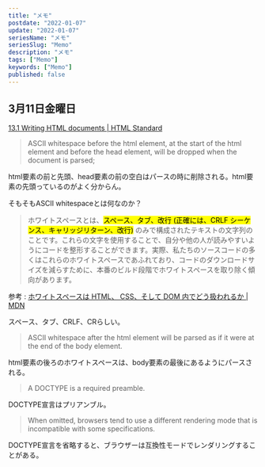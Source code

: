 ```yaml
---
title: "メモ"
postdate: "2022-01-07"
update: "2022-01-07"
seriesName: "メモ"
seriesSlug: "Memo"
description: "メモ"
tags: ["Memo"]
keywords: ["Memo"]
published: false
---
```


## 3月11日金曜日

[13.1 Writing HTML documents | HTML Standard](https://html.spec.whatwg.org/multipage/syntax.html#syntax)

> ASCII whitespace before the html element, at the start of the html element and before the head element, will be dropped when the document is parsed;

html要素の前と先頭、head要素の前の空白はパースの時に削除される。html要素の先頭っているのがよく分からん。

そもそもASCII whitespaceとは何なのか？

> ホワイトスペースとは、<mark>スペース、タブ、改行 (正確には、CRLF シーケンス、キャリッジリターン、改行)</mark> のみで構成されたテキストの文字列のことです。これらの文字を使用することで、自分や他の人が読みやすいようにコードを整形することができます。実際、私たちのソースコードの多くはこれらのホワイトスペースであふれており、コードのダウンロードサイズを減らすために、本番のビルド段階でホワイトスペースを取り除く傾向があります。

参考 : [ホワイトスペースは HTML、 CSS、そして DOM 内でどう扱われるか | MDN](https://developer.mozilla.org/ja/docs/Web/API/Document_Object_Model/Whitespace)

スペース、タブ、CRLF、CRらしい。

> ASCII whitespace after the html element will be parsed as if it were at the end of the body element.

html要素の後ろのホワイトスペースは、body要素の最後にあるようにパースされる。

> A DOCTYPE is a required preamble.

DOCTYPE宣言はプリアンブル。

> When omitted, browsers tend to use a different rendering mode that is incompatible with some specifications. 

DOCTYPE宣言を省略すると、ブラウザーは互換性モードでレンダリングすることがある。